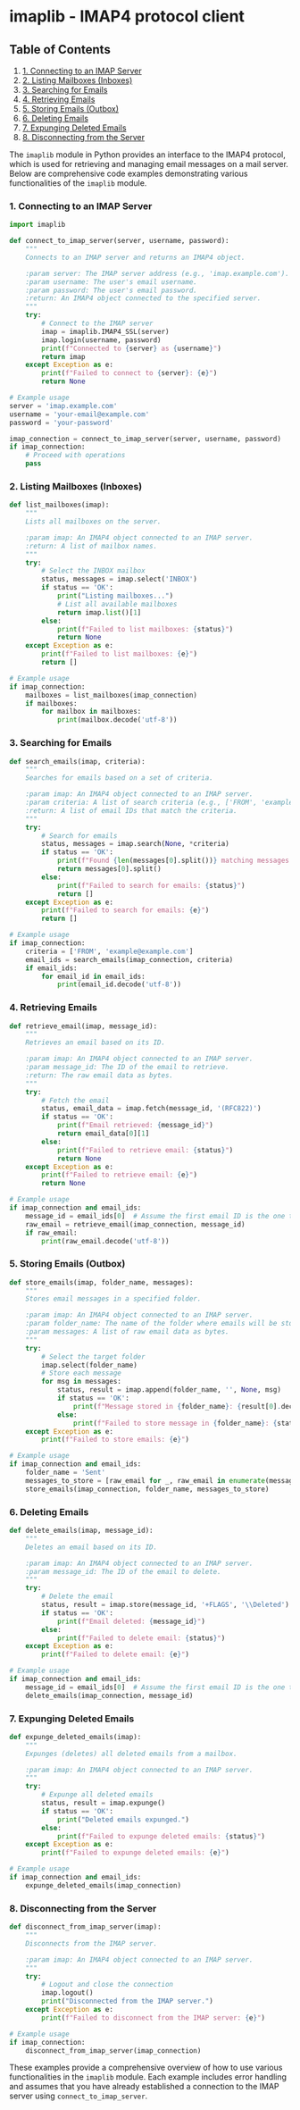 # imaplib - IMAP4 protocol client
## Table of Contents

1. [1. Connecting to an IMAP Server](#1-connecting-to-an-imap-server)
2. [2. Listing Mailboxes (Inboxes)](#2-listing-mailboxes-inboxes)
3. [3. Searching for Emails](#3-searching-for-emails)
4. [4. Retrieving Emails](#4-retrieving-emails)
5. [5. Storing Emails (Outbox)](#5-storing-emails-outbox)
6. [6. Deleting Emails](#6-deleting-emails)
7. [7. Expunging Deleted Emails](#7-expunging-deleted-emails)
8. [8. Disconnecting from the Server](#8-disconnecting-from-the-server)



The `imaplib` module in Python provides an interface to the IMAP4 protocol, which is used for retrieving and managing email messages on a mail server. Below are comprehensive code examples demonstrating various functionalities of the `imaplib` module.

### 1. Connecting to an IMAP Server

```python
import imaplib

def connect_to_imap_server(server, username, password):
    """
    Connects to an IMAP server and returns an IMAP4 object.

    :param server: The IMAP server address (e.g., 'imap.example.com').
    :param username: The user's email username.
    :param password: The user's email password.
    :return: An IMAP4 object connected to the specified server.
    """
    try:
        # Connect to the IMAP server
        imap = imaplib.IMAP4_SSL(server)
        imap.login(username, password)
        print(f"Connected to {server} as {username}")
        return imap
    except Exception as e:
        print(f"Failed to connect to {server}: {e}")
        return None

# Example usage
server = 'imap.example.com'
username = 'your-email@example.com'
password = 'your-password'

imap_connection = connect_to_imap_server(server, username, password)
if imap_connection:
    # Proceed with operations
    pass
```

### 2. Listing Mailboxes (Inboxes)

```python
def list_mailboxes(imap):
    """
    Lists all mailboxes on the server.

    :param imap: An IMAP4 object connected to an IMAP server.
    :return: A list of mailbox names.
    """
    try:
        # Select the INBOX mailbox
        status, messages = imap.select('INBOX')
        if status == 'OK':
            print("Listing mailboxes...")
            # List all available mailboxes
            return imap.list()[1]
        else:
            print(f"Failed to list mailboxes: {status}")
            return None
    except Exception as e:
        print(f"Failed to list mailboxes: {e}")
        return []

# Example usage
if imap_connection:
    mailboxes = list_mailboxes(imap_connection)
    if mailboxes:
        for mailbox in mailboxes:
            print(mailbox.decode('utf-8'))
```

### 3. Searching for Emails

```python
def search_emails(imap, criteria):
    """
    Searches for emails based on a set of criteria.

    :param imap: An IMAP4 object connected to an IMAP server.
    :param criteria: A list of search criteria (e.g., ['FROM', 'example@example.com']).
    :return: A list of email IDs that match the criteria.
    """
    try:
        # Search for emails
        status, messages = imap.search(None, *criteria)
        if status == 'OK':
            print(f"Found {len(messages[0].split())} matching messages.")
            return messages[0].split()
        else:
            print(f"Failed to search for emails: {status}")
            return []
    except Exception as e:
        print(f"Failed to search for emails: {e}")
        return []

# Example usage
if imap_connection:
    criteria = ['FROM', 'example@example.com']
    email_ids = search_emails(imap_connection, criteria)
    if email_ids:
        for email_id in email_ids:
            print(email_id.decode('utf-8'))
```

### 4. Retrieving Emails

```python
def retrieve_email(imap, message_id):
    """
    Retrieves an email based on its ID.

    :param imap: An IMAP4 object connected to an IMAP server.
    :param message_id: The ID of the email to retrieve.
    :return: The raw email data as bytes.
    """
    try:
        # Fetch the email
        status, email_data = imap.fetch(message_id, '(RFC822)')
        if status == 'OK':
            print(f"Email retrieved: {message_id}")
            return email_data[0][1]
        else:
            print(f"Failed to retrieve email: {status}")
            return None
    except Exception as e:
        print(f"Failed to retrieve email: {e}")
        return None

# Example usage
if imap_connection and email_ids:
    message_id = email_ids[0]  # Assume the first email ID is the one to fetch
    raw_email = retrieve_email(imap_connection, message_id)
    if raw_email:
        print(raw_email.decode('utf-8'))
```

### 5. Storing Emails (Outbox)

```python
def store_emails(imap, folder_name, messages):
    """
    Stores email messages in a specified folder.

    :param imap: An IMAP4 object connected to an IMAP server.
    :param folder_name: The name of the folder where emails will be stored.
    :param messages: A list of raw email data as bytes.
    """
    try:
        # Select the target folder
        imap.select(folder_name)
        # Store each message
        for msg in messages:
            status, result = imap.append(folder_name, '', None, msg)
            if status == 'OK':
                print(f"Message stored in {folder_name}: {result[0].decode('utf-8')}")
            else:
                print(f"Failed to store message in {folder_name}: {status}")
    except Exception as e:
        print(f"Failed to store emails: {e}")

# Example usage
if imap_connection and email_ids:
    folder_name = 'Sent'
    messages_to_store = [raw_email for _, raw_email in enumerate(messages, 1)]  # Assume all retrieved emails are to be stored
    store_emails(imap_connection, folder_name, messages_to_store)
```

### 6. Deleting Emails

```python
def delete_emails(imap, message_id):
    """
    Deletes an email based on its ID.

    :param imap: An IMAP4 object connected to an IMAP server.
    :param message_id: The ID of the email to delete.
    """
    try:
        # Delete the email
        status, result = imap.store(message_id, '+FLAGS', '\\Deleted')
        if status == 'OK':
            print(f"Email deleted: {message_id}")
        else:
            print(f"Failed to delete email: {status}")
    except Exception as e:
        print(f"Failed to delete email: {e}")

# Example usage
if imap_connection and email_ids:
    message_id = email_ids[0]  # Assume the first email ID is the one to delete
    delete_emails(imap_connection, message_id)
```

### 7. Expunging Deleted Emails

```python
def expunge_deleted_emails(imap):
    """
    Expunges (deletes) all deleted emails from a mailbox.

    :param imap: An IMAP4 object connected to an IMAP server.
    """
    try:
        # Expunge all deleted emails
        status, result = imap.expunge()
        if status == 'OK':
            print("Deleted emails expunged.")
        else:
            print(f"Failed to expunge deleted emails: {status}")
    except Exception as e:
        print(f"Failed to expunge deleted emails: {e}")

# Example usage
if imap_connection and email_ids:
    expunge_deleted_emails(imap_connection)
```

### 8. Disconnecting from the Server

```python
def disconnect_from_imap_server(imap):
    """
    Disconnects from the IMAP server.

    :param imap: An IMAP4 object connected to an IMAP server.
    """
    try:
        # Logout and close the connection
        imap.logout()
        print("Disconnected from the IMAP server.")
    except Exception as e:
        print(f"Failed to disconnect from the IMAP server: {e}")

# Example usage
if imap_connection:
    disconnect_from_imap_server(imap_connection)
```

These examples provide a comprehensive overview of how to use various functionalities in the `imaplib` module. Each example includes error handling and assumes that you have already established a connection to the IMAP server using `connect_to_imap_server`.
